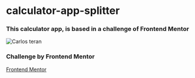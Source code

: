 # calculator-app-splitter
### This calculator app, is based in a challenge of  Frontend Mentor

![Carlos teran](https://repository-images.githubusercontent.com/385286799/4f45aa13-96dc-4e8e-859d-f07823fd7b90)

### Challenge by Frontend Mentor
[Frontend Mentor](https://www.frontendmentor.io/solutions)

